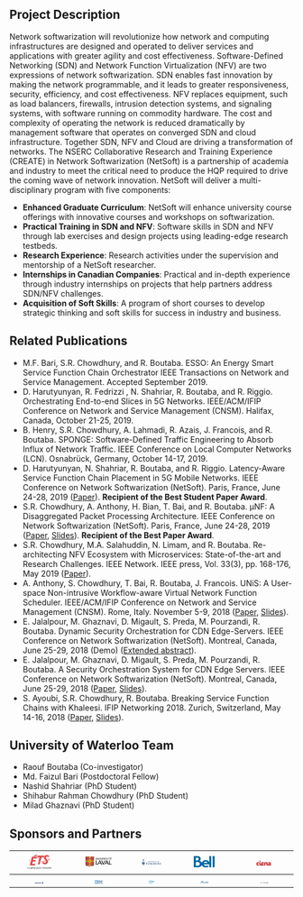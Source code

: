 ## Project Description

Network softwarization will revolutionize how network and computing infrastructures are designed and operated to deliver services and applications with greater agility and cost effectiveness. Software-Defined Networking (SDN) and Network Function Virtualization (NFV) are two expressions of network softwarization. SDN enables fast innovation by making the network programmable, and it leads to greater responsiveness, security, efficiency, and cost effectiveness. NFV replaces equipment, such as load balancers, firewalls, intrusion detection systems, and signaling systems, with software running on commodity hardware. The cost and complexity of operating the network is reduced dramatically by management software that operates on converged SDN and cloud infrastructure. Together SDN, NFV and Cloud are driving a transformation of networks. The NSERC Collaborative Research and Training Experience (CREATE) in Network Softwarization (NetSoft) is a partnership of academia and industry to meet the critical need to produce the HQP required to drive the coming wave of network innovation. NetSoft will deliver a multi-disciplinary program with five components:

- **Enhanced Graduate Curriculum**: NetSoft will enhance university course offerings with innovative courses and workshops on softwarization.
- **Practical Training in SDN and NFV**: Software skills in SDN and NFV through lab exercises and design projects using leading-edge research testbeds.
- **Research Experience**: Research activities under the supervision and mentorship of a NetSoft researcher.
- **Internships in Canadian Companies**: Practical and in-depth experience through industry internships on projects that help partners address SDN/NFV challenges.
- **Acquisition of Soft Skills**: A program of short courses to develop strategic thinking and soft skills for success in industry and business.

## Related Publications
- M.F. Bari, S.R. Chowdhury, and R. Boutaba. ESSO: An Energy Smart Service Function Chain Orchestrator IEEE Transactions on Network and Service Management. Accepted September 2019.
- D. Harutyunyan, R. Fedrizzi , N. Shahriar, R. Boutaba, and R. Riggio. Orchestrating End-to-end Slices in 5G Networks. IEEE/ACM/IFIP Conference on Network and Service Management (CNSM). Halifax, Canada, October 21-25, 2019.
- B. Henry, S.R. Chowdhury, A. Lahmadi, R. Azais, J. Francois, and R. Boutaba. SPONGE: Software-Defined Traffic Engineering to Absorb Influx of Network Traffic. IEEE Conference on Local Computer Networks (LCN). Osnabrück, Germany, October 14-17, 2019.
- D. Harutyunyan, N. Shahriar, R. Boutaba, and R. Riggio. Latency-Aware Service Function Chain Placement in 5G Mobile Networks. IEEE Conference on Network Softwarization (NetSoft). Paris, France, June 24-28, 2019 ([Paper](http://rboutaba.cs.uwaterloo.ca/Papers/Conferences/2019/HarutyunyanNETSOFT19.pdf)). **Recipient of the Best Student Paper Award**.
-  S.R. Chowdhury, A. Anthony, H. Bian, T. Bai, and R. Boutaba. μNF: A Disaggregated Packet Processing Architecture. IEEE Conference on Network Softwarization (NetSoft). Paris, France, June 24-28, 2019 ([Paper](http://rboutaba.cs.uwaterloo.ca/Papers/Conferences/2019/ChowdhuryNETSOFT19.pdf), [Slides](http://rboutaba.cs.uwaterloo.ca/Papers/Conferences/2019/ChowdhuryNETSOFT19Slides.pdf)). **Recipient of the Best Paper Award**.
- S.R. Chowdhury, M.A. Salahuddin, N. Limam, and R. Boutaba. Re-architecting NFV Ecosystem with Microservices: State-of-the-art and Research Challenges. IEEE Network. IEEE press, Vol. 33(3), pp. 168-176, May 2019 ([Paper](http://rboutaba.cs.uwaterloo.ca/Papers/Journals/2019/ChowdhuryNETMAG19.pdf)).
- A. Anthony, S. Chowdhury, T. Bai, R. Boutaba, J. Francois. UNiS: A User-space Non-intrusive Workflow-aware Virtual Network Function Scheduler. IEEE/ACM/IFIP Conference on Network and Service Management (CNSM). Rome, Italy. November 5-9, 2018 ([Paper](http://rboutaba.cs.uwaterloo.ca/Papers/Conferences/2018/AnthonyCNSM18.pdf), [Slides](http://rboutaba.cs.uwaterloo.ca/Papers/Conferences/2018/AnthonyCNSM18Slides.pdf)).
-  E. Jalalpour, M. Ghaznavi, D. Migault, S. Preda, M. Pourzandi, R. Boutaba. Dynamic Security Orchestration for CDN Edge-Servers. IEEE Conference on Network Softwarization (NetSoft). Montreal, Canada, June 25-29, 2018 (Demo) ([Extended abstract](http://rboutaba.cs.uwaterloo.ca/Papers/Conferences/2018/JalalpourNETSOFT18Demo.pdf)).
- E. Jalalpour, M. Ghaznavi, D. Migault, S. Preda, M. Pourzandi, R. Boutaba. A Security Orchestration System for CDN Edge Servers. IEEE Conference on Network Softwarization (NetSoft). Montreal, Canada, June 25-29, 2018  ([Paper](http://rboutaba.cs.uwaterloo.ca/Papers/Conferences/2018/JalalpourNETSOFT18.pdf), [Slides](http://rboutaba.cs.uwaterloo.ca/Papers/Conferences/2018/JalalpourNETSOFT18Slides.pdf)).
- S. Ayoubi, S.R. Chowdhury, R. Boutaba. Breaking Service Function Chains with Khaleesi. IFIP Networking 2018. Zurich, Switzerland, May 14-16, 2018 ([Paper](http://rboutaba.cs.uwaterloo.ca/Papers/Conferences/2018/AyoubiNETWORKING18.pdf), [Slides](http://rboutaba.cs.uwaterloo.ca/Papers/Conferences/2018/AyoubiNETWORKING18Slides.pdf)).

## University of Waterloo Team

- Raouf Boutaba (Co-investigator)
- Md. Faizul Bari (Postdoctoral Fellow)
- Nashid Shahriar (PhD Student)
- Shihabur Rahman Chowdhury (PhD Student)
- Milad Ghaznavi (PhD Student)

## Sponsors and Partners
|<img src="assets/ets-logo.png" alt="ETS" width="50%"/> | <img src="assets/ulaval-logo.png" alt="Laval University" width="50%"/> | <img src="assets/uoft-logo.png" alt="University of Toronto" width="50%"/> | <img src="assets/bell-logo.png" alt="Bell Canada" width="40%"/>   | <img src="assets/ciena-logo.png" alt="Ciena" width="30%"/>
|:--:|:--:|:--:|:--:|:--:|
|<img src="assets/ericsson-logo.png" alt="Ericsson Canada" width="16%"/> | <img src="assets/ibm-logo.png" alt="IBM Canada" width="16%"/> |<img src="assets/inbay-logo.png" alt="InBay" width="16%"/> | <img src="assets/synersol-logo.png" alt="Syner Solutions" width="16%"/> |  <img src="assets/telus-logo.png" alt="Telus" width="16%"/>|
